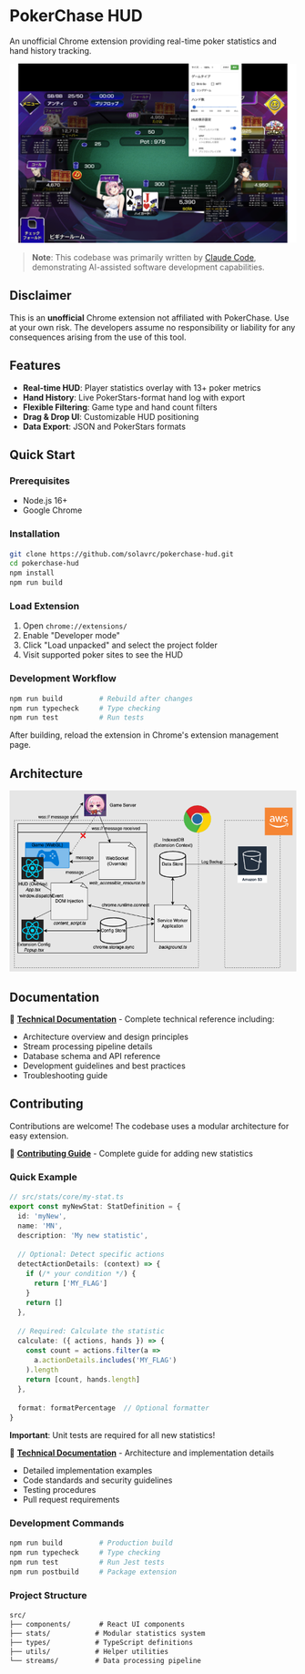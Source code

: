 # PokerChase HUD

An unofficial Chrome extension providing real-time poker statistics and hand history tracking.

![PokerChase HUD](./icons/hud-config.png)

> **Note**: This codebase was primarily written by [Claude Code](https://claude.ai/code), demonstrating AI-assisted software development capabilities.

## Disclaimer

This is an **unofficial** Chrome extension not affiliated with PokerChase. Use at your own risk. The developers assume no responsibility or liability for any consequences arising from the use of this tool.

## Features

- **Real-time HUD**: Player statistics overlay with 13+ poker metrics
- **Hand History**: Live PokerStars-format hand log with export
- **Flexible Filtering**: Game type and hand count filters
- **Drag & Drop UI**: Customizable HUD positioning
- **Data Export**: JSON and PokerStars formats

## Quick Start

### Prerequisites

- Node.js 16+
- Google Chrome

### Installation

```bash
git clone https://github.com/solavrc/pokerchase-hud.git
cd pokerchase-hud
npm install
npm run build
```

### Load Extension

1. Open `chrome://extensions/`
2. Enable "Developer mode"
3. Click "Load unpacked" and select the project folder
4. Visit supported poker sites to see the HUD

### Development Workflow

```bash
npm run build         # Rebuild after changes
npm run typecheck     # Type checking
npm run test          # Run tests
```

After building, reload the extension in Chrome's extension management page.

## Architecture

![Architecture Diagram](README.drawio.png)

## Documentation

📖 **[Technical Documentation](CLAUDE.md)** - Complete technical reference including:

- Architecture overview and design principles
- Stream processing pipeline details
- Database schema and API reference
- Development guidelines and best practices
- Troubleshooting guide

## Contributing

Contributions are welcome! The codebase uses a modular architecture for easy extension.

📖 **[Contributing Guide](CONTRIBUTING.md)** - Complete guide for adding new statistics

### Quick Example

```typescript
// src/stats/core/my-stat.ts
export const myNewStat: StatDefinition = {
  id: 'myNew',
  name: 'MN',
  description: 'My new statistic',
  
  // Optional: Detect specific actions
  detectActionDetails: (context) => {
    if (/* your condition */) {
      return ['MY_FLAG']
    }
    return []
  },
  
  // Required: Calculate the statistic
  calculate: ({ actions, hands }) => {
    const count = actions.filter(a => 
      a.actionDetails.includes('MY_FLAG')
    ).length
    return [count, hands.length]
  },
  
  format: formatPercentage  // Optional formatter
}
```

**Important**: Unit tests are required for all new statistics!

📖 **[Technical Documentation](CLAUDE.md)** - Architecture and implementation details

- Detailed implementation examples
- Code standards and security guidelines
- Testing procedures
- Pull request requirements

### Development Commands

```bash
npm run build         # Production build
npm run typecheck     # Type checking
npm run test          # Run Jest tests
npm run postbuild     # Package extension
```

### Project Structure

```
src/
├── components/       # React UI components
├── stats/           # Modular statistics system
├── types/           # TypeScript definitions
├── utils/           # Helper utilities
└── streams/         # Data processing pipeline
```
